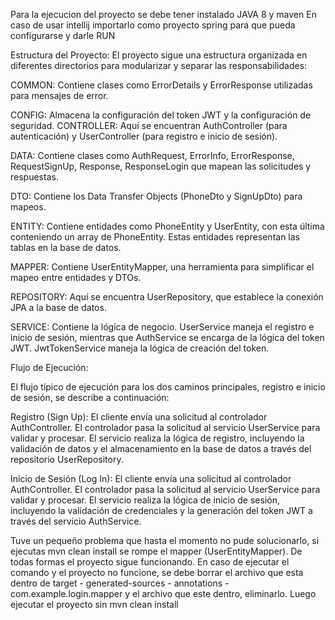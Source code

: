 Para la ejecucion del proyecto se debe tener instalado JAVA 8 y maven
En caso de usar intellij importarlo como proyecto spring para que pueda configurarse y darle RUN

Estructura del Proyecto:
El proyecto sigue una estructura organizada en diferentes directorios para modularizar y separar las responsabilidades:

COMMON: Contiene clases como ErrorDetails y ErrorResponse utilizadas para mensajes de error.

CONFIG: Almacena la configuración del token JWT y la configuración de seguridad.
CONTROLLER: Aquí se encuentran AuthController (para autenticación) y UserController (para registro e inicio de sesión).

DATA: Contiene clases como AuthRequest, ErrorInfo, ErrorResponse, RequestSignUp, Response, ResponseLogin que mapean las 
solicitudes y respuestas.

DTO: Contiene los Data Transfer Objects (PhoneDto y SignUpDto) para mapeos.

ENTITY: Contiene entidades como PhoneEntity y UserEntity, con esta última conteniendo un array de PhoneEntity. Estas entidades 
representan las tablas en la base de datos.

MAPPER: Contiene UserEntityMapper, una herramienta para simplificar el mapeo entre entidades y DTOs.

REPOSITORY: Aquí se encuentra UserRepository, que establece la conexión JPA a la base de datos.

SERVICE: Contiene la lógica de negocio. UserService maneja el registro e inicio de sesión, mientras que AuthService se 
encarga de la lógica del token JWT. JwtTokenService maneja la lógica de creación del token.


Flujo de Ejecución:

El flujo típico de ejecución para los dos caminos principales, registro e inicio de sesión, se describe a continuación:

Registro (Sign Up):
El cliente envía una solicitud al controlador AuthController.
El controlador pasa la solicitud al servicio UserService para validar y procesar.
El servicio realiza la lógica de registro, incluyendo la validación de datos y el almacenamiento en la base de datos a través 
del repositorio UserRepository.

Inicio de Sesión (Log In):
El cliente envía una solicitud al controlador AuthController.
El controlador pasa la solicitud al servicio UserService para validar y procesar.
El servicio realiza la lógica de inicio de sesión, incluyendo la validación de credenciales y la generación del token JWT 
a través del servicio AuthService.

Tuve un pequeño problema que hasta el momento no pude solucionarlo, si ejecutas mvn clean install se rompe el mapper (UserEntityMapper). 
De todas formas el proyecto sigue funcionando.
En caso de ejecutar el comando y el proyecto no funcione, se debe borrar el archivo que esta dentro de 
target - generated-sources - annotations - com.example.login.mapper y el archivo que este dentro, eliminarlo.
Luego ejecutar el proyecto sin mvn clean install